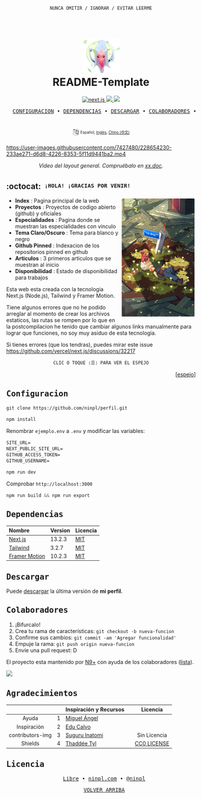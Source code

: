 <div align="center">

```ocaml
NUNCA OMITIR / IGNORAR / EVITAR LEERME
```

</div>

<h1 align="center">
  <br>
    <a href="https://github.com/ninpl/perfil"><img src="./res/logo.png" alt="LogoRepo" width="100"></a>
      <br>
      README-Template
  <br>
</h1>

<p align="center">
  <a href="https://github.com/vercel/next.js/">
    <img src="https://img.shields.io/badge/Next.js-13.2%2B-brightgreen" alt="next.js">
  </a>
  <a href="https://github.com/tailwindlabs/tailwindcss">
    <img src="https://img.shields.io/badge/Tailwind-3.2%2B-orange">
  </a>
  <a href="https://github.com/framer/motion">
    <img src="https://img.shields.io/badge/Framer%20Motion-10.2%2B-red">
  </a>
</p>

<pre align="center">
  <a href="#configuracion">CONFIGURACION</a> • <a href="#dependencias">DEPENDENCIAS</a> • <a href="#descargar">DESCARGAR</a> • <a href="#colaboradores">COLABORADORES</a> • <a href="#licencia">LICENCIA</a>
</pre>
<h1>
  <a href="#--------">
    <img alt="" align="right" src="https://badges.pufler.dev/visits/owl4ce/dotfiles?style=flat-square&label=&color=000000&logo=github&logoColor=white&labelColor=000000"/>
  </a>
</h1>

<p align="center">
  <sup>
      <img src="./res/idioma.png" width="18" height="18">
      <sup>
            Español,
            <a href="./README.md">Ingles</a>,
            <a href="./README.md">Chino (中文)</a>
      </sup>
  </sup>
</p>


https://user-images.githubusercontent.com/7427480/228654230-233ae271-d6d8-4226-8353-5f11d9441ba2.mp4

<p align="center">
  <em>Video del layout general. Compruébalo en <a href="https://github.com/ninpl/perfil">xx.doc</a>.</em>
</p>

## :octocat: ‎ <sup><sub><samp>¡HOLA! ¡GRACIAS POR VENIR!</samp></sub></sup>

<img src="./res/info.png" align="right"
     alt="Info" width="200" height="320">
     
- **Index** : Pagina principal de la web
- **Proyectos** : Proyectos de codigo abierto (github) y oficiales
- **Especialidades** : Pagina donde se muestran las especialidades con vinculo
- **Tema Claro/Oscuro** : Tema para blanco y negro
- **Github Pinned** : Indexacion de los repositorios pinned en github
- **Articulos** : 3 primeros articulos que se muestran al inicio
- **Disponibilidad** : Estado de disponibilidad para trabajos

Esta web esta creada con la tecnologia Next.js (Node.js), Tailwind y Framer Motion.

Tiene algunos errores que no he podido arreglar al momento de crear los archivos estaticos, las rutas se rompen por lo que en la
postcompilacion he tenido que cambiar algunos links manualmente para lograr que funciones, no soy muy asiduo de esta tecnologia.

Si tienes errores (que los tendras), puedes mirar este issue https://github.com/vercel/next.js/discussions/32217

<div align="center">

```ocaml
CLIC O TOQUE ❲☰❳ PARA VER EL ESPEJO
```

</div>
<p align="right">
  [<a href="https://gitlab.com/ninpl/perfil.git">espejo</a>]
</p>

## <samp>Configuracion</samp>

```
git clone https://github.com/ninpl/perfil.git
```
```powershell
npm install
```
Renombrar `ejemplo.env` a `.env` y modificar las variables:
```
SITE_URL=
NEXT_PUBLIC_SITE_URL=
GITHUB_ACCESS_TOKEN=
GITHUB_USERNAME=
```
```powershell
npm run dev
```
Comprobar `http://localhost:3000`
```powershell
npm run build && npm run export
```

## <samp>Dependencias</samp>

| Nombre        | Version                         | Licencia |
|:--------------|:--------------------------------|:------------------------------|
| [Next.js](https://nextjs.org/) | 13.2.3 | [MIT](https://github.com/vercel/next.js/blob/canary/license.md)  |
| [Tailwind](https://tailwindcss.com/) | 3.2.7 | [MIT](https://github.com/tailwindlabs/tailwindcss/blob/master/LICENSE.md)  |
| [Framer Motion](https://www.framer.com/motion/) | 10.2.3 | [MIT](https://github.com/framer/motion/blob/main/LICENSE.md)  |
  
## <samp>Descargar</samp>

Puede [descargar](https://github.com/ninpl/perfil/releases) la última versión de **mi perfil**. 
  
## <samp>Colaboradores</samp>

1. ¡Bifurcalo!
2. Crea tu rama de características: `git checkout -b nueva-funcion`
3. Confirme sus cambios: `git commit -am 'Agregar funcionalidad'`
4. Empuje la rama: `git push origin nueva-funcion`
5. Envíe una pull request: D

El proyecto esta mantenido por [N9+](https://github.com/ninpl) con ayuda de los colaboradores ([lista](https://github.com/ninpl/perfil/graphs/contributors)).

<a href="https://github.com/ninpl/perfil/graphs/contributors">
  <img src="https://contrib.rocks/image?repo=ninpl/perfil" />
</a>

## <samp>Agradecimientos</samp>

|           |   | Inspiración y Recursos     |         |    Licencia        |
|:---------:|:-:|:-------------------------------|:--------------------|:----------:|
|  Ayuda | 1 | [Miguel Ángel](https://github.com/midudev)  |   |   |
|  Inspiración | 2 | [Edu Calvo](https://github.com/educlopez)  |   |   |
|  contributors-img  | 3 | [Suguru Inatomi](https://github.com/lacolaco)         |   | Sin Licencia |
|  Shields  | 4 | [Thaddée Tyl](https://github.com/espadrine)    |   | [CC0 LICENSE](https://github.com/badges/shields/blob/master/LICENSE) |


## <samp>Licencia</samp>

<pre align="center">
  <a href="https://es.wikipedia.org/wiki/Licencia_de_c%C3%B3digo_abierto">Libre</a> • <a href="https://ninpl.com">ninpl.com</a> • <a href="https://github.com/ninpl">@ninpl</a>
</pre>

<pre align="center">
  <a href="#readme">VOLVER ARRIBA</a>
</pre>
